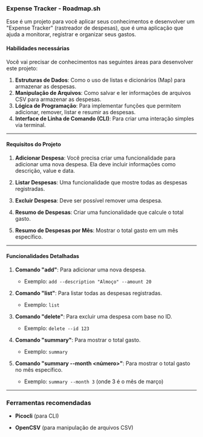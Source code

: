 ### **Expense Tracker - Roadmap.sh**
Esse é um projeto para você aplicar seus conhecimentos e desenvolver um "Expense Tracker" (rastreador de despesas), que é uma aplicação que ajuda a monitorar, registrar e organizar seus gastos.
#### **Habilidades necessárias**
Você vai precisar de conhecimentos nas seguintes áreas para desenvolver este projeto:
1. **Estruturas de Dados**: Como o uso de listas e dicionários (Map) para armazenar as despesas.
2. **Manipulação de Arquivos**: Como salvar e ler informações de arquivos CSV para armazenar as despesas.    
3. **Lógica de Programação**: Para implementar funções que permitem adicionar, remover, listar e resumir as despesas.
4. **Interface de Linha de Comando (CLI)**: Para criar uma interação simples via terminal.
---

#### **Requisitos do Projeto**

1. **Adicionar Despesa**: Você precisa criar uma funcionalidade para adicionar uma nova despesa. Ela deve incluir informações como descrição, value e data.
    
2. **Listar Despesas**: Uma funcionalidade que mostre todas as despesas registradas.
    
3. **Excluir Despesa**: Deve ser possível remover uma despesa.
    
4. **Resumo de Despesas**: Criar uma funcionalidade que calcule o total gasto.
    
5. **Resumo de Despesas por Mês**: Mostrar o total gasto em um mês específico.
    

---

#### **Funcionalidades Detalhadas**

1. **Comando "add"**: Para adicionar uma nova despesa.
    
    - Exemplo: `add --description "Almoço" --amount 20`
        
2. **Comando "list"**: Para listar todas as despesas registradas.
    
    - Exemplo: `list`
        
3. **Comando "delete"**: Para excluir uma despesa com base no ID.
    
    - Exemplo: `delete --id 123`
        
4. **Comando "summary"**: Para mostrar o total gasto.
    
    - Exemplo: `summary`
        
5. **Comando "summary --month <número>"**: Para mostrar o total gasto no mês específico.
    
    - Exemplo: `summary --month 3` (onde 3 é o mês de março)
        

---

### **Ferramentas recomendadas**

- **Picocli** (para CLI)
    
- **OpenCSV** (para manipulação de arquivos CSV)